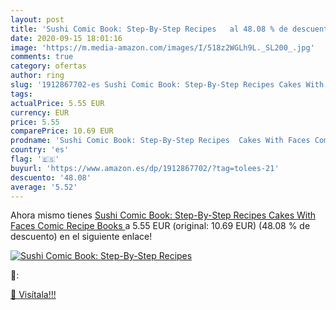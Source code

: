 ```yaml
---
layout: post
title: 'Sushi Comic Book: Step-By-Step Recipes   al 48.08 % de descuento'
date: 2020-09-15 18:01:16
image: 'https://m.media-amazon.com/images/I/518z2WGLh9L._SL200_.jpg'
comments: true
category: ofertas
author: ring
slug: '1912867702-es Sushi Comic Book: Step-By-Step Recipes Cakes With Faces...'
tags: 
actualPrice: 5.55 EUR
currency: EUR
price: 5.55
comparePrice: 10.69 EUR
prodname: 'Sushi Comic Book: Step-By-Step Recipes  Cakes With Faces Comic Recipe Books '
country: 'es'
flag: '🇪🇸'
buyurl: 'https://www.amazon.es/dp/1912867702/?tag=tolees-21'
descuento: '48.08'
average: '5.52'
---
```


Ahora mismo tienes [Sushi Comic Book: Step-By-Step Recipes  Cakes With Faces Comic Recipe Books ](https://www.amazon.es/dp/1912867702/?tag=tolees-21) a 5.55 EUR (original: 10.69 EUR) (48.08 %  de descuento) en el siguiente enlace!

[![Sushi Comic Book: Step-By-Step Recipes  ](https://m.media-amazon.com/images/I/518z2WGLh9L._SL200_.jpg)](https://www.amazon.es/dp/1912867702/?tag=tolees-21)

🔎:


[🛒 Visítala!!!](https://www.amazon.es/dp/1912867702/?tag=tolees-21)
